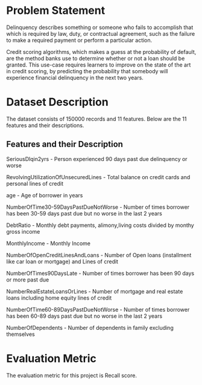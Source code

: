 # Problem Statement
Delinquency describes something or someone who fails to accomplish that which is required by law, duty, or contractual agreement, such as the failure to make a required payment or perform a particular action.

Credit scoring algorithms, which makes a guess at the probability of default, are the method banks use to determine whether or not a loan should be granted. This use-case requires learners to improve on the state of the art in credit scoring, by predicting the probability that somebody will experience financial delinquency in the next two years.

# Dataset Description
The dataset consists of 150000 records and 11 features. Below are the 11 features and their descriptions.

## Features and their Description

SeriousDlqin2yrs - Person experienced 90 days past due delinquency or worse

RevolvingUtilizationOfUnsecuredLines - Total balance on credit cards and personal lines of credit

age - Age of borrower in years

NumberOfTime30-59DaysPastDueNotWorse - Number of times borrower has been 30-59 days past due but no worse in the last 2 years

DebtRatio - Monthly debt payments, alimony,living costs divided by monthy gross income

MonthlyIncome - Monthly Income

NumberOfOpenCreditLinesAndLoans - Number of Open loans (installment like car loan or mortgage) and Lines of credit

NumberOfTimes90DaysLate - Number of times borrower has been 90 days or more past due

NumberRealEstateLoansOrLines - Number of mortgage and real estate loans including home equity lines of credit

NumberOfTime60-89DaysPastDueNotWorse - Number of times borrower has been 60-89 days past due but no worse in the last 2 years

NumberOfDependents - Number of dependents in family excluding themselves

# Evaluation Metric

The evaluation metric for this project is Recall score.
